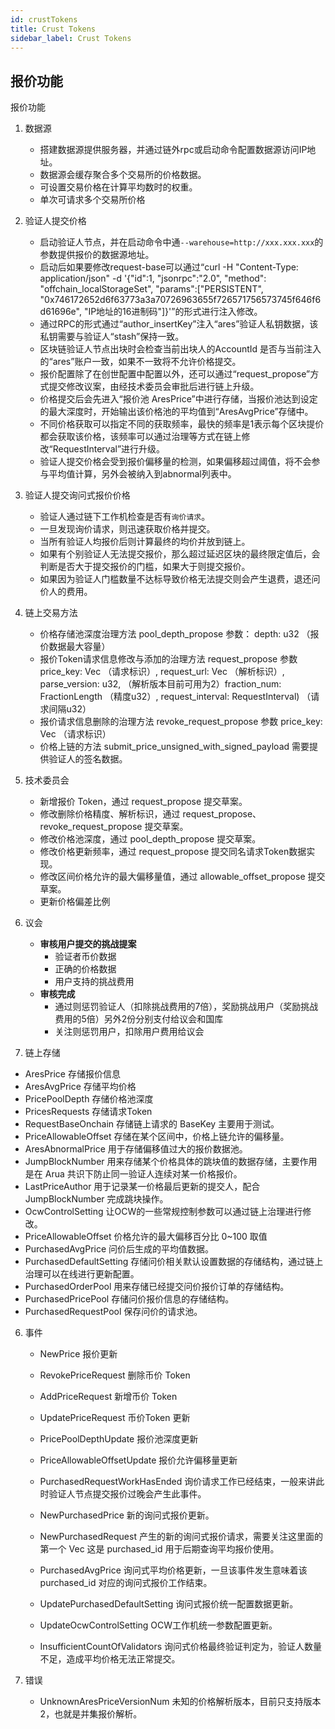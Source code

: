 ```yaml
---
id: crustTokens
title: Crust Tokens
sidebar_label: Crust Tokens
---
```

## 报价功能
报价功能
1. 数据源
   
   * 搭建数据源提供服务器，并通过链外rpc或启动命令配置数据源访问IP地址。
   * 数据源会缓存聚合多个交易所的价格数据。
   * 可设置交易价格在计算平均数时的权重。
   * 单次可请求多个交易所价格
   
2. 验证人提交价格
   
   * 启动验证人节点，并在启动命令中通`--warehouse=http://xxx.xxx.xxx`的参数提供报价的数据源地址。
   * 启动后如果要修改request-base可以通过“curl -H "Content-Type: application/json" -d '{"id":1, "jsonrpc":"2.0", "method": "offchain_localStorageSet", "params":["PERSISTENT", "0x746172652d6f63773a3a70726963655f726571756573745f646f6d61696e", "IP地址的16进制码"]}'”的形式进行注入修改。
   * 通过RPC的形式通过“author_insertKey”注入“ares”验证人私钥数据，该私钥需要与验证人“stash”保持一致。
   * 区块链验证人节点出块时会检查当前出块人的AccountId 是否与当前注入的“ares”账户一致，如果不一致将不允许价格提交。
   * 报价配置除了在创世配置中配置以外，还可以通过“request_propose”方式提交修改议案，由经技术委员会审批后进行链上升级。
   * 价格提交后会先进入“报价池 AresPrice”中进行存储，当报价池达到设定的最大深度时，开始输出该价格池的平均值到“AresAvgPrice”存储中。
   * 不同价格获取可以指定不同的获取频率，最快的频率是1表示每个区块提价都会获取该价格，该频率可以通过治理等方式在链上修改“RequestInterval”进行升级。
   * 验证人提交价格会受到报价偏移量的检测，如果偏移超过阈值，将不会参与平均值计算，另外会被纳入到abnormal列表中。

3. 验证人提交询问式报价价格
   
   * 验证人通过链下工作机检查是否有`询价请求`。
   * 一旦发现询价请求，则迅速获取价格并提交。
   * 当所有验证人均报价后则计算最终的均价并放到链上。
   * 如果有个别验证人无法提交报价，那么超过延迟区块的最终限定值后，会判断是否大于提交报价的门槛，如果大于则提交报价。
   * 如果因为验证人门槛数量不达标导致价格无法提交则会产生退费，退还问价人的费用。


4. 链上交易方法
   
   * 价格存储池深度治理方法 pool_depth_propose 参数： depth: u32 （报价数据最大容量）
   * 报价Token请求信息修改与添加的治理方法 request_propose 参数 price_key: Vec<u8> （请求标识）, request_url: Vec<u8> （解析标识）, parse_version: u32, （解析版本目前可用为2）fraction_num: FractionLength （精度u32）, request_interval: RequestInterval) （请求间隔u32）
   * 报价请求信息删除的治理方法 revoke_request_propose 参数 price_key: Vec<u8> （请求标识）
   * 价格上链的方法 submit_price_unsigned_with_signed_payload 需要提供验证人的签名数据。
   
5. 技术委员会
   
   * 新增报价 Token，通过 request_propose 提交草案。
   * 修改删除价格精度、解析标识，通过 request_propose、 revoke_request_propose 提交草案。
   * 修改价格池深度，通过 pool_depth_propose 提交草案。
   * 修改价格更新频率，通过 request_propose 提交同名请求Token数据实现。
   * 修改区间价格允许的最大偏移量值，通过 allowable_offset_propose 提交草案。
   * 更新价格偏差比例
   
6. 议会
   
   * **审核用户提交的挑战提案**
     * 验证者币价数据
     * 正确的价格数据
     * 用户支持的挑战费用
   * **审核完成**
     * 通过则惩罚验证人（扣除挑战费用的7倍），奖励挑战用户（奖励挑战费用的5倍）另外2份分别支付给议会和国库
     * 关注则惩罚用户，扣除用户费用给议会

7. 链上存储

  * AresPrice 存储报价信息
  * AresAvgPrice 存储平均价格
  * PricePoolDepth 存储价格池深度
  * PricesRequests 存储请求Token
  * RequestBaseOnchain 存储链上请求的 BaseKey 主要用于测试。
  * PriceAllowableOffset 存储在某个区间中，价格上链允许的偏移量。
  * AresAbnormalPrice 用于存储偏移值过大的报价数据池。
  * JumpBlockNumber 用来存储某个价格具体的跳块值的数据存储，主要作用是在 Arua 共识下防止同一验证人连续对某一价格报价。
  * LastPriceAuthor 用于记录某一价格最后更新的提交人，配合 JumpBlockNumber 完成跳块操作。
  * OcwControlSetting 让OCW的一些常规控制参数可以通过链上治理进行修改。
  * PriceAllowableOffset 价格允许的最大偏移百分比 0~100 取值
  * PurchasedAvgPrice 问价后生成的平均值数据。
  * PurchasedDefaultSetting 存储问价相关默认设置数据的存储结构，通过链上治理可以在线进行更新配置。
  * PurchasedOrderPool 用来存储已经提交问价报价订单的存储结构。
  * PurchasedPricePool 存储问价报价信息的存储结构。
  * PurchasedRequestPool 保存问价的请求池。
  

6. 事件
  
    * NewPrice 报价更新
    * RevokePriceRequest 删除币价 Token
    * AddPriceRequest 新增币价 Token
    * UpdatePriceRequest 币价Token 更新
    * PricePoolDepthUpdate 报价池深度更新
    * PriceAllowableOffsetUpdate 报价允许偏移量更新

    * PurchasedRequestWorkHasEnded 询价请求工作已经结束，一般来讲此时验证人节点提交报价过晚会产生此事件。 
    * NewPurchasedPrice 新的询问式报价更新。
    * NewPurchasedRequest 产生的新的询问式报价请求，需要关注这里面的第一个 Vec<u8> 这是 purchased_id 用于后期查询平均报价使用。
    * PurchasedAvgPrice 询问式平均价格更新，一旦该事件发生意味着该 purchased_id 对应的询问式报价工作结束。
    * UpdatePurchasedDefaultSetting 询问式报价统一配置数据更新。
    * UpdateOcwControlSetting OCW工作机统一参数配置更新。
    * InsufficientCountOfValidators 询问式价格最终验证判定为，验证人数量不足，造成平均价格无法正常提交。


7. 错误
   
    * UnknownAresPriceVersionNum 未知的价格解析版本，目前只支持版本2，也就是并集报价解析。
